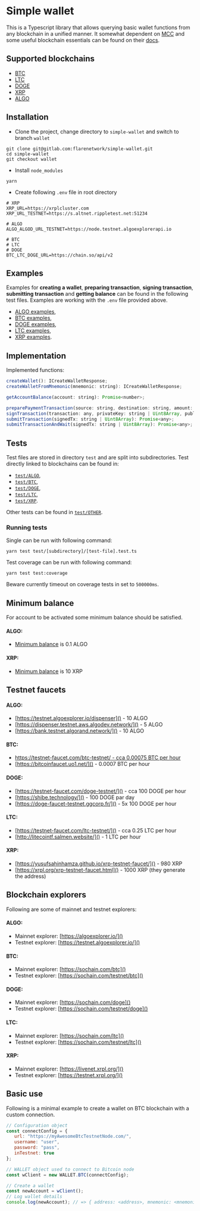 # Simple wallet

This is a Typescript library that allows querying basic wallet functions from any blockchain in a unified manner. It somewhat dependent on [MCC](https://github.com/flare-foundation/multi-chain-client) and some useful blockchain essentials can be found on their [docs](https://github.com/flare-foundation/multi-chain-client/blob/main/docs/README.md).

## Supported blockchains

- [BTC](https://developer.bitcoin.org/index.html)
- [LTC](https://litecoin.org/)
- [DOGE](https://dogecoin.com/)
- [XRP](https://xrpl.org/docs.html)
- [ALGO](https://developer.algorand.org/docs/)

## Installation

- Clone the project, change directory to `simple-wallet` and switch to branch `wallet`

```
git clone git@gitlab.com:flarenetwork/simple-wallet.git
cd simple-wallet
git checkout wallet
```

- Install `node_modules`

```
yarn
```

- Create following `.env` file in root directory

```
# XRP
XRP_URL=https://xrplcluster.com
XRP_URL_TESTNET=https://s.altnet.rippletest.net:51234

# ALGO
ALGO_ALGOD_URL_TESTNET=https://node.testnet.algoexplorerapi.io

# BTC
# LTC
# DOGE
BTC_LTC_DOGE_URL=https://chain.so/api/v2

```

## Examples

Examples for **creating a wallet**, **preparing transaction**, **signing transaction**, **submitting transaction** and **getting balance** can be found in the following test files. Examples are working with the `.env` file provided above.


- [ALGO examples](./test/ALGO/wallet.test.ts),
- [BTC examples](./test/BTC/wallet.test.ts),
- [DOGE examples](./test/DOGE/wallet.test.ts),
- [LTC examples](./test/LTC/wallet.test.ts),
- [XRP examples](./test/XRP/wallet.test.ts).

## Implementation

Implemented functions:

```javascript
createWallet(): ICreateWalletResponse;
createWalletFromMnemonic(mnemonic: string): ICreateWalletResponse;

getAccountBalance(account: string): Promise<number>;

preparePaymentTransaction(source: string, destination: string, amount: number, fee?: number, note?: string, sequence?: number): Promise<any>;
signTransaction(transaction: any, privateKey: string | Uint8Array, publicKey?: string,): Promise<any>;
submitTransaction(signedTx: string | Uint8Array): Promise<any>;
submitTransactionAndWait(signedTx: string | Uint8Array): Promise<any>;
```

## Tests

Test files are stored in directory `test` and are split into subdirectories. Test directly linked to blockchains can be found in:
 
- [`test/ALGO`](./test/ALGO),
- [`test/BTC`](./test/BTC),
- [`test/DOGE`](./test/DOGE),
- [`test/LTC`](./test/LTC),
- [`test/XRP`](./test/XRP).

Other tests can be found in [`test/OTHER`](./test/OTHER).

### Running tests

Single can be run with following command:

```
yarn test test/[subdirectory]/[test-file].test.ts
```

Test coverage can be run with following command:

```
yarn test test:coverage
```
Beware currently timeout on coverage tests in set to ```500000ms```.

## Minimum balance

For account to be activated some minimum balance should be satisfied.

#### ALGO:
- [Minimum balance](https://developer.algorand.org/docs/get-details/accounts/#minimum-balance) is 0.1 ALGO


#### XRP:
- [Minimum balance](https://xrpl.org/accounts.html) is 10 XRP

## Testnet faucets

#### ALGO:
- [https://testnet.algoexplorer.io/dispenser]() - 10 ALGO
- [https://dispenser.testnet.aws.algodev.network/]() - 5 ALGO
- [https://bank.testnet.algorand.network/]() - 10 ALGO

#### BTC:
- [https://testnet-faucet.com/btc-testnet/ - cca 0.00075 BTC per hour]()
- [https://bitcoinfaucet.uo1.net/]() - 0.0007 BTC per hour

#### DOGE:
- [https://testnet-faucet.com/doge-testnet/]() - cca 100 DOGE per hour
- [https://shibe.technology/]() - 100 DOGE par day
- [https://doge-faucet-testnet.ggcorp.fr/]() - 5x 100 DOGE per hour

#### LTC:
- [https://testnet-faucet.com/ltc-testnet/]() - cca 0.25 LTC per hour
- [http://litecointf.salmen.website/]() - 1 LTC per hour

#### XRP:
- [https://yusufsahinhamza.github.io/xrp-testnet-faucet/]() - 980 XRP
- [https://xrpl.org/xrp-testnet-faucet.html]() - 1000 XRP (they generate the address)

## Blockchain explorers 
Following are some of mainnet and testnet explorers:

#### ALGO:
- Mainnet explorer: [https://algoexplorer.io/]()
- Testnet explorer: [https://testnet.algoexplorer.io/]()

#### BTC:
- Mainnet explorer: [https://sochain.com/btc]()
- Testnet explorer: [https://sochain.com/testnet/btc]()

#### DOGE:
- Mainnet explorer: [https://sochain.com/doge]()
- Testnet explorer: [https://sochain.com/testnet/doge]()

#### LTC:
- Mainnet explorer: [https://sochain.com/ltc]()
- Testnet explorer: [https://sochain.com/testnet/ltc]() 

#### XRP:
- Mainnet explorer: [https://livenet.xrpl.org/]()
- Testnet explorer: [https://testnet.xrpl.org/]()

## Basic use

Following is a minimal example to create a wallet on BTC blockchain with a custom connection.

```javascript
// Configuration object
const connectConfig = {
   url: "https://myAwesomeBtcTestnetNode.com/",
   username: "user",
   password: "pass",
   inTestnet: true
};

// WALLET object used to connect to Bitcoin node
const wClient = new WALLET.BTC(connectConfig);

// Create a wallet
const newAccount = wClient();
// Log wallet details
console.log(newAccount); // => { address: <address>, mnemonic: <mnemonic>, privateKey: <privateKey>, publicKey: <publicKey> }
```

